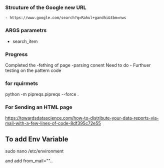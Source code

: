 ### Strcuture of the Google new URL
    - https://www.google.com/search?q=Rahul+gandhi&tbm=nws



### ARGS parametrs

- search_item


### Progress

Completed the 
    -fething of page
    -parsing conent
Need to do
    - Furthuer testing on the pattern code

### for rquirmets

python -m  pipreqs.pipreqs --force  .

### For Sending an HTML page
https://towardsdatascience.com/how-to-distribute-your-data-reports-via-mail-with-a-few-lines-of-code-8df395c72e55


## To add Env Variable 
sudo nano /etc/environment

and add from_mail=""..